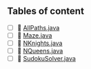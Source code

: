 ## Tables of content
- [ ] 📄 [AllPaths.java](./AllPaths.java)
- [ ] 📄 [Maze.java](./Maze.java)
- [ ] 📄 [NKnights.java](./NKnights.java)
- [ ] 📄 [NQueens.java](./NQueens.java)
- [ ] 📄 [SudokuSolver.java](./SudokuSolver.java)
